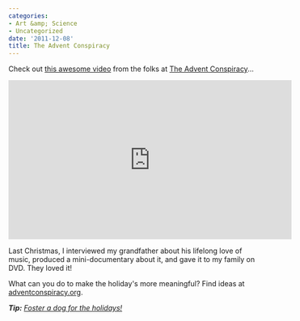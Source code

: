 ```yaml
---
categories:
- Art &amp; Science
- Uncategorized
date: '2011-12-08'
title: The Advent Conspiracy
---
```


Check out <a href="http://vimeo.com/30556886">this awesome video</a> from the folks at <a href="http://www.adventconspiracy.org/">The Advent Conspiracy</a>...

<iframe class="alignc" src="https://player.vimeo.com/video/30556886?color=f9f2e0" width="560" height="315" frameborder="0" webkitAllowFullScreen mozallowfullscreen allowFullScreen></iframe>

Last Christmas, I interviewed my grandfather about his lifelong love of music, produced a mini-documentary about it, and gave it to my family on DVD. They loved it!

What can you do to make the holiday's more meaningful? Find ideas at <a href="http://www.adventconspiracy.org/">adventconspiracy.org</a>.

<em><strong>Tip:</strong> <a href="https://gomakethings.com/the-most-awesome-gift-in-the-history-of-the-universe/">Foster a dog for the holidays!</a></em>